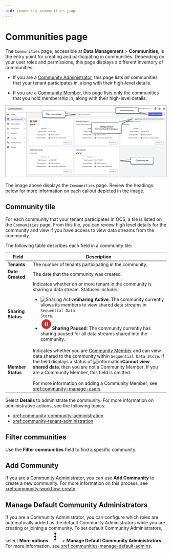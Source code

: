 ```yaml
---
uid: community-communities-page
---
```


# Communities page

The `Communities` page, accessible at **Data Management** > **Communities**, is the entry point for creating and participating in communities. Depending on your user roles and permissions, this page displays a different inventory of communities:

- If you are a [Community Administrator](xref:community-community-roles#community-administrators), this page lists *all* communities that your tenant participates in, along with their high-level details. 

- If you are a [Community Member](xref:community-community-roles#community-member), this page lists only the communities that you hold membership in, along with their high-level details.  

![Communities page](images/communities-page.png)

The image above displays the `Communities` page. Review the headings below for more information on each callout depicted in the image.

## Community tile

For each community that your tenant participates in OCS, a tile is listed on the `Communities` page. From this tile, you can review high level details for the community and view if you have access to view data streams from the community.

The following table describes each field in a community tile:

| Field | Description |
|--|--|
| **Tenants** | The number of tenants participating in the community. |
| **Date Created** | The date that the community was created. |
| **Sharing Status** | Indicates whether on or more tenant in the community is sharing a data stream. Statuses include: <ul><li><img src="../_icons/check.svg" alt="Sharing Active"/><strong>Sharing Active</strong>: The community currently allows its members to view shared data streams in <code>Sequential Data Store</code>.</li><li><img src="../_icons/pause-circle.svg" alt="Sharing Paused"/><strong>Sharing Paused</strong>: The community currently has sharing paused for all data streams shared into the community.</li></ul> |
| **Member Status** | Indicates whether you are [Community Member](xref:community-community-roles#community-member) and can view data shared to the community within `Sequential Data Store`. If the field displays a status of ![information](../_icons/info.svg)**Cannot view shared data**, then you are not a Community Member. If you are a Community Member, this field is omitted.<br><br>For more information on adding a Community Member, see <xref:community-manage-users>. |

Select **Details** to administrate the community. For more information on administrative actions, see the following topics:

- <xref:community-community-administration>
- <xref:community-tenant-administration>

## Filter communities

Use the **Filter communities** field to find a specific community.

## Add Community

If you are a [Community Administrator](xref:community-community-roles#community-administrators), you can use **Add Community** to create a new community. For more information on this process, see <xref:community-workflow-create>.

## Manage Default Community Administrators

If you are a Community Administrator, you can configure which roles are automatically added as the default Community Administrators while you are creating or joining a community. To set default Community Administrators, select **More options** ![More options](../_icons/dots-vertical.svg) > **Manage Default Community Administrators**. For more information, see <xref:communities-manage-default-admins>.
